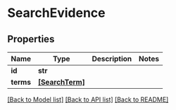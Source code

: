 # SearchEvidence


## Properties
Name | Type | Description | Notes
------------ | ------------- | ------------- | -------------
**id** | **str** |  | 
**terms** | [**[SearchTerm]**](SearchTerm.md) |  | 

[[Back to Model list]](../README.md#documentation-for-models) [[Back to API list]](../README.md#documentation-for-api-endpoints) [[Back to README]](../README.md)


